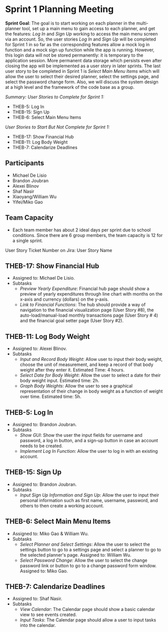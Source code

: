 # Sprint 1 Planning Meeting

**Sprint Goal**: The goal is to start working on each planner in the multi-planner tool, set up a main menu to gain access to each planner, and get the features: *Log In* and *Sign Up* working to access the main menu screen via an account.
So, the user stories *Log In* and *Sign Up* will be completed for Sprint 1 in so far as the corresponding features allow a mock log in function and a mock sign up function while the app is running. However, this login data will not be stored permanently: it is temporary to the application session.
More permanent data storage which persists even after closing the app will be implemented as a user story in later sprints. 
The last user story to be completed in Sprint 1 is *Select Main Menu Items* which will allow the user to select their desired planner, select the settings page, and select the password change form.
Also, we will discuss the system design at a high level and the framework of the code base as a group.

*Summary:*
*User Stories to Complete for Sprint 1:*
- THEB-5: Log In
- THEB-15: Sign Up
- THEB-6: Select Main Menu Items

*User Stories to Start But Not Complete for Sprint 1:*
- THEB-17: Show Financial Hub
- THEB-11: Log Body Weight
- THEB-7: Calendarize Deadlines

## Participants
- Michael De Lisio
- Brandon Joubran
- Alexei Blinov
- Shaf Nasir
- Xiaoyang/William Wu
- Yifei/Miko Gao

## Team Capacity
- Each team member has about 2 ideal days per sprint due to school conditions. Since there are 6 group members, the team capacity is 12 for a single sprint.

User Story Ticket Number on Jira: User Story Name

## THEB-17: Show Financial Hub
- Assigned to: Michael De Lisio.
- Subtasks
    - *Preview Yearly Expenditure*: Financial hub page should show a preview of yearly expenditures through line chart with months on the x-axis and currency (dollars) on the y-axis.
    - *Link to Financial Functions*: The hub should provide a way of navigation to the financial visualization page (User Story #8), the auto-load/manual-load monthly transactions page (User Story # 4) and the financial goal setter page (User Story #2).

## THEB-11: Log Body Weight
- Assigned to: Alexei Blinov.
- Subtasks
	- *Input and Record Body Weight*: Allow user to input their body weight, choose the unit of measurement, and keep a record of that body weight after they enter it. Estimated Time: 4 hours.
	- *Select Date for Body Weight*: Allow the user to select a date for their body weight input. Estimated time: 2h.
	- *Graph Body Weights*: Allow the user to see a graphical representation of their change in body weight as a function of weight over time. Estimated time: 5h.
	
## THEB-5: Log In
- Assigned to: Brandon Joubran.
- Subtasks
	- *Show GUI*: Show the user the input fields for username and password, a log in button, and a sign-up button in case an account needs to be created.
	- *Implement Log In Function*: Allow the user to log in with an existing account.

## THEB-15: Sign Up
- Assigned to: Brandon Joubran.
- Subtasks
	- *Input Sign Up Information and Sign Up*: Allow the user to input their personal information such as first name, username, password, and others to then create a working account.
	
## THEB-6: Select Main Menu Items
- Assigned to: Miko Gao & William Wu.
- Subtasks
	- *Select Planner and Select Settings*: Allow the user to select the settings button to go to a settings page and select a planner to go to the selected planner's page. Assigned to: William Wu.
	- *Select Password Change*: Allow the user to select the change password link or button to go to a change password form window. Assigned to: Miko Gao.

## THEB-7: Calendarize Deadlines
- Assigned to: Shaf Nasir.
- Subtasks
    - *View Calendar*: The Calendar page should show a basic calendar view to see events created.
    - *Input Tasks*: The Calendar page should allow a user to input tasks into the calendar.
